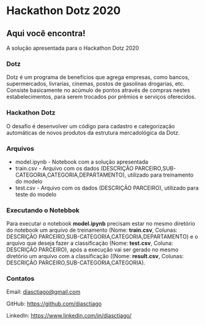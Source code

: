 # Hackathon Dotz 2020

## Aqui você encontra!

A solução apresentada para o Hackathon Dotz 2020

### Dotz

Dotz é um programa de benefícios que agrega empresas, como bancos, supermercados, livrarias, cinemas, postos de gasolinas drogarias, etc. Consiste basicamente no acúmulo de pontos através de compras nestes estabelecimentos, para serem trocados por prêmios e serviços oferecidos.

### Hackathon Dotz

O desafio é desenvolver um código para cadastro e categorização automáticas de novos produtos da estrutura mercadológica da Dotz.

### Arquivos

* model.ipynb - Notebook com a solução apresentada
* train.csv - Arquivo com os dados (DESCRIÇÃO PARCEIRO,SUB-CATEGORIA,CATEGORIA,DEPARTAMENTO), utilizado para treinamento do modelo
* test.csv - Arquivo com os dados (DESCRIÇÃO PARCEIRO), utilizado para teste do modelo

### Executando o Notebbok

Para executar o notebook **model.ipynb** precisam estar no mesmo diretório do notebook um arquivo de treinamento (Nome: **train.csv**, Colunas: DESCRIÇÃO PARCEIRO,SUB-CATEGORIA,CATEGORIA,DEPARTAMENTO) e o arquivo que deseja fazer a classificação (Nome: **test.csv**, Coluna: DESCRIÇÃO PARCEIRO), após a execução vai ser gerado no mesmo diretório um arquivo com a classificação ((Nome: **result.csv**, Colunas: DESCRIÇÃO PARCEIRO,SUB-CATEGORIA,CATEGORIA).

### Contatos

Email: diasctiago@gmail.com

GitHub: https://github.com/diasctiago

LinkedIn: https://www.linkedin.com/in/diasctiago/
